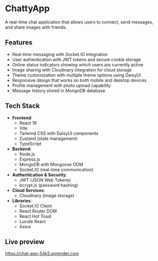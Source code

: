 # ChattyApp

A real-time chat application that allows users to connect, send messages, and share images with friends.

## Features

- Real-time messaging with Socket.IO integration
- User authentication with JWT tokens and secure cookie storage
- Online status indicators showing which users are currently active
- Image sharing with Cloudinary integration for cloud storage
- Theme customization with multiple theme options using DaisyUI
- Responsive design that works on both mobile and desktop devices
- Profile management with photo upload capability
- Message history stored in MongoDB database

## Tech Stack

- **Frontend**:
  - React 19
  - Vite
  - Tailwind CSS with DaisyUI components
  - Zustand (state management)
  - TypeScript
- **Backend**:
  - Node.js
  - Express.js
  - MongoDB with Mongoose ODM
  - Socket.IO (real-time communication)
- **Authentication & Security**:
  - JWT (JSON Web Tokens)
  - bcrypt.js (password hashing)
- **Cloud Services**:
  - Cloudinary (image storage)
- **Libraries**:
  - Socket.IO Client
  - React Router DOM
  - React Hot Toast
  - Lucide React
  - Axios

## Live preview

https://chat-app-54k5.onrender.com
